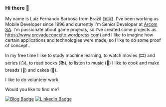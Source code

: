 ### Hi there 👋

<!--
**LuizFBarbosa/LuizFBarbosa** is a ✨ _special_ ✨ repository because its `README.md` (this file) appears on your GitHub profile.

Here are some ideas to get you started:

- 🔭 I’m currently working on ...
- 🌱 I’m currently learning ...
- 👯 I’m looking to collaborate on ...
- 🤔 I’m looking for help with ...
- 💬 Ask me about ...
- 📫 How to reach me: ...
- 😄 Pronouns: ...
- ⚡ Fun fact: ...
-->
My name is Luiz Fernando Barbosa from Brazil (🇧🇷). I've been working as Mobile Developer since 1996 and currently I'm Senior Developer at [Arcom SA](https://arcom.com.br). I'm passionate about game projects, so I've created some projects as https://www.provadeconceito.wordpress.com) and I like to imagine how certain applications and technologies were made, so I like to do some proof of concept..

In my free time I like to study machine learning, to watch movies (🎞️) and series (📺), to read books (📚), to listen to music (🎵) I like to cook and make breads (🍞) and cakes (🍰).

I like to do volunteer work.

Would you like to find me?

[![Blog Badge](https://img.shields.io/badge/Blog-ProvadeConceito-black)](http://provadeconceito.wordpress.com)
[![Linkedin Badge](https://img.shields.io/badge/-LinkedIn-blue?style=flat-square&logo=Linkedin&logoColor=white&link=https://www.linkedin.com/in/luiz-fernando-barbosa-51a78938/)](https://www.linkedin.com/in/luiz-fernando-barbosa-51a78938/)
